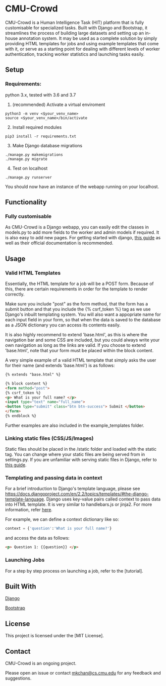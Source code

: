 # CMU-Crowd
CMU-Crowd is a Human Intelligence Task (HIT) platform that is fully customisable for specialized tasks. Built with Django and Bootstrap, it streamlines the process of building large datasets and setting up an in-house annotation system.
It may be used as a complete solution by simply providing HTML templates for jobs and using example templates that come with it, or serve as a starting point for dealing with different levels of worker authentication, tracking worker statistics and launching tasks easily.



## Setup

### Requirements: 
python 3.x, tested with 3.6 and 3.7

1. (recommended) Activate a virtual enviroment 
```console
python3 -m venv <$your_venv_name>
source <$your_venv_name>/bin/activate
```
2. Install required modules 
```console
pip3 install -r requirements.txt
```
3. Make Django database migrations
```console
./manage.py makemigrations
./manage.py migrate
```
4. Test on localhost 
```console
./manage.py runserver
```
You should now have an instance of the webapp running on your localhost.





## Functionality
### Fully customisable
As CMU-Crowd is a Django webapp, you can easily edit the classes in models.py to add more fields to the worker and admin models if required. It is also easy to add new pages. For getting started with django, [this guide](https://docs.djangoproject.com/en/2.1/intro/tutorial01/) as well as their official documentation is recommended.

## Usage

### Valid HTML Templates
Essentially, the HTML template for a job will be a POST form. Because of this, there are certain requirements in order for the template to render correctly.

Make sure you include "post" as the form method, that the form has a submit button and that you include the {% csrf_token %} tag as we use Django's inbuilt templating system. You will also want a appopriate name for each input field in your form, so that when the data is saved to the database as a JSON dictionary you can access its contents easily.

It is also highly recommend to extend 'base.html', as this is where the navigation bar and some CSS are included, but you could always write your own navigation as long as the links are valid. If you choose to extend 'base.html', note that your form must be placed within the block content. 

A very simple example of a valid HTML template that simply asks the user for their name (and extends 'base.html') is as follows:

```HTML
{% extends "base.html" %}

{% block content %}
<form method="post">
{% csrf_token %}
<p> What is your full name? </p>
<input type="text" name="full_name">
<button type="submit" class="btn btn-success"> Submit </button>
</form>
{% endblock %}
```
Further examples are also included in the example_templates folder.


### Linking static files (CSS/JS/Images)
Static files should be placed in the /static folder and loaded with the static tag. You can change where your static files are being served from in settings.py. If you are unfamiliar with serving static files in Django, refer to [this guide](https://docs.djangoproject.com/en/2.1/howto/static-files/).


### Templating and passing data in context
For a brief introduction to Django's template language, please see https://docs.djangoproject.com/en/2.2/topics/templates/#the-django-template-language.
Django uses key-value pairs called context to pass data into HTML template. It is very similar to handlebars.js or jinja2. For more information, refer [here](https://docs.djangoproject.com/en/2.2/ref/templates/api/#django.template.Context).

For example, we can define a context dictionary like so:
```python
context = {'question':'What is your full name?'}
```
and access the data as follows:
```HTML
<p> Question 1: {{question}} </p>
```

### Launching Jobs
For a step by step process on launching a job, refer to the [tutorial].
## Built With
[Django](https://www.djangoproject.com/)

[Bootstrap](https://getbootstrap.com/)


## License

This project is licensed under the [MIT License].

## Contact
CMU-Crowd is an ongoing project. 

Please open an issue or contact mkchan@cs.cmu.edu for any feedback and suggestions.

